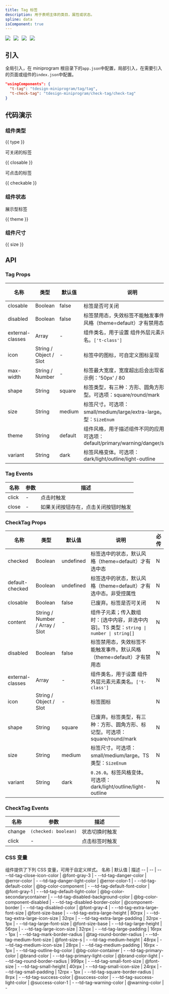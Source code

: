 ```yaml
---
title: Tag 标签
description: 用于表明主体的类目，属性或状态。
spline: data
isComponent: true
---
```


<span class="coverages-badge" style="margin-right: 10px"><img src="https://img.shields.io/badge/coverages%3A%20lines-100%25-blue" /></span><span class="coverages-badge" style="margin-right: 10px"><img src="https://img.shields.io/badge/coverages%3A%20functions-100%25-blue" /></span><span class="coverages-badge" style="margin-right: 10px"><img src="https://img.shields.io/badge/coverages%3A%20statements-100%25-blue" /></span><span class="coverages-badge" style="margin-right: 10px"><img src="https://img.shields.io/badge/coverages%3A%20branches-100%25-blue" /></span>
## 引入

全局引入，在 miniprogram 根目录下的`app.json`中配置，局部引入，在需要引入的页面或组件的`index.json`中配置。

```json
"usingComponents": {
  "t-tag": "tdesign-miniprogram/tag/tag",
  "t-check-tag": "tdesign-miniprogram/check-tag/check-tag"
}
```

## 代码演示

### 组件类型

{{ type }}

可关闭的标签

{{ closable }}

可点击的标签

{{ checkable }}

### 组件状态

展示型标签

{{ theme }}

### 组件尺寸

{{ size }}


## API
### Tag Props

名称 | 类型 | 默认值 | 说明 | 必传
-- | -- | -- | -- | --
closable | Boolean | false | 标签是否可关闭 | N
disabled | Boolean | false | 标签禁用态，失效标签不能触发事件。默认风格（theme=default）才有禁用态 | N
external-classes | Array | - | 组件类名，用于设置 组件外层元素元素类名。`['t-class']` | N
icon | String / Object / Slot | - | 标签中的图标，可自定义图标呈现 | N
max-width | String / Number | - | 标签最大宽度，宽度超出后会出现省略号。示例：'50px' / 80 | N
shape | String | square | 标签类型，有三种：方形、圆角方形、标记型。可选项：square/round/mark | N
size | String | medium | 标签尺寸。可选项：small/medium/large/extra-large。TS 类型：`SizeEnum` | N
theme | String | default | 组件风格，用于描述组件不同的应用场景。可选项：default/primary/warning/danger/success | N
variant | String | dark | 标签风格变体。可选项：dark/light/outline/light-outline | N

### Tag Events

名称 | 参数 | 描述
-- | -- | --
click | - | 点击时触发
close | - | 如果关闭按钮存在，点击关闭按钮时触发

### CheckTag Props

名称 | 类型 | 默认值 | 说明 | 必传
-- | -- | -- | -- | --
checked | Boolean | undefined | 标签选中的状态，默认风格（theme=default）才有选中态 | N
default-checked | Boolean | undefined | 标签选中的状态，默认风格（theme=default）才有选中态。非受控属性 | N
closable | Boolean | false | 已废弃。标签是否可关闭 | N
content | String / Number / Array / Slot | - | 组件子元素；传入数组时：[选中内容，非选中内容]。TS 类型：`string \| number \| string[]` | N
disabled | Boolean | false | 标签禁用态，失效标签不能触发事件。默认风格（theme=default）才有禁用态 | N
external-classes | Array | - | 组件类名，用于设置 组件外层元素元素类名。`['t-class']` | N
icon | String / Object / Slot | - | 标签图标 | N
shape | String | square | 已废弃。标签类型，有三种：方形、圆角方形、标记型。可选项：square/round/mark | N
size | String | medium | 标签尺寸。可选项：small/medium/large。TS 类型：`SizeEnum` | N
variant | String | dark | `0.26.0`。标签风格变体。可选项：dark/light/outline/light-outline | N

### CheckTag Events

名称 | 参数 | 描述
-- | -- | --
change | `(checked: boolean)` | 状态切换时触发
click | - | 点击标签时触发


### CSS 变量
组件提供了下列 CSS 变量，可用于自定义样式。
名称 | 默认值 | 描述 
-- | -- | --
--td-tag-close-icon-color | @font-gray-3 | - 
--td-tag-danger-color | @error-color | - 
--td-tag-danger-light-color | @error-color-1 | - 
--td-tag-default-color | @bg-color-component | - 
--td-tag-default-font-color | @font-gray-1 | - 
--td-tag-default-light-color | @bg-color-secondarycontainer | - 
--td-tag-disabled-background-color | @bg-color-component-disabled | - 
--td-tag-disabled-border-color | @component-border | - 
--td-tag-disabled-color | @font-gray-4 | - 
--td-tag-extra-large-font-size | @font-size-base | - 
--td-tag-extra-large-height | 80rpx | - 
--td-tag-extra-large-icon-size | 32rpx | - 
--td-tag-extra-large-padding | 32rpx - 1px | - 
--td-tag-large-font-size | @font-size-base | - 
--td-tag-large-height | 56rpx | - 
--td-tag-large-icon-size | 32rpx | - 
--td-tag-large-padding | 16rpx - 1px | - 
--td-tag-mark-border-radius | @tag-round-border-radius | - 
--td-tag-medium-font-size | @font-size-s | - 
--td-tag-medium-height | 48rpx | - 
--td-tag-medium-icon-size | 28rpx | - 
--td-tag-medium-padding | 16rpx - 1px | - 
--td-tag-outline-bg-color | @bg-color-container | - 
--td-tag-primary-color | @brand-color | - 
--td-tag-primary-light-color | @brand-color-light | - 
--td-tag-round-border-radius | 999px | - 
--td-tag-small-font-size | @font-size | - 
--td-tag-small-height | 40rpx | - 
--td-tag-small-icon-size | 24rpx | - 
--td-tag-small-padding | 12rpx - 1px | - 
--td-tag-square-border-radius | 8rpx | - 
--td-tag-success-color | @success-color | - 
--td-tag-success-light-color | @success-color-1 | - 
--td-tag-warning-color | @warning-color | - 
